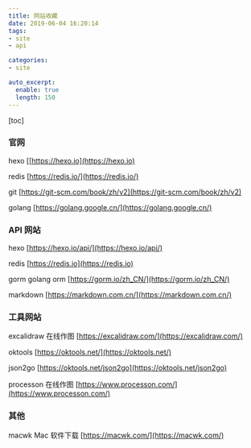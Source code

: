 ```yaml
---
title: 网站收藏
date: 2019-06-04 16:20:14
tags:
- site
- api

categories:
- site

auto_excerpt:
  enable: true
  length: 150
---
```


[toc]

### 官网

hexo  [[https://hexo.io](https://hexo.io)

redis [https://redis.io/](https://redis.io/)

git [https://git-scm.com/book/zh/v2](https://git-scm.com/book/zh/v2)

golang [https://golang.google.cn/](https://golang.google.cn/)

### API 网站

hexo [https://hexo.io/api/](https://hexo.io/api/)

redis [https://redis.io](https://redis.io)

gorm golang orm  [https://gorm.io/zh_CN/](https://gorm.io/zh_CN/)

markdown [https://markdown.com.cn/](https://markdown.com.cn/)



### 工具网站

excalidraw 在线作图 [https://excalidraw.com/](https://excalidraw.com/)

oktools [https://oktools.net/](https://oktools.net/)

json2go  [https://oktools.net/json2go](https://oktools.net/json2go)

processon 在线作图 [https://www.processon.com/](https://www.processon.com/)



### 其他

macwk Mac 软件下载 [https://macwk.com/](https://macwk.com/)

